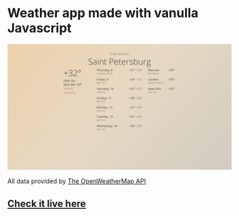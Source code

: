 # Weather app made with vanulla Javascript

![Thumbnail](thumbnail.png)

All data provided by [The OpenWeatherMap API](https://openweathermap.org/api)

## [Check it live here](https://hiraeth0-weather.netlify.app/) 